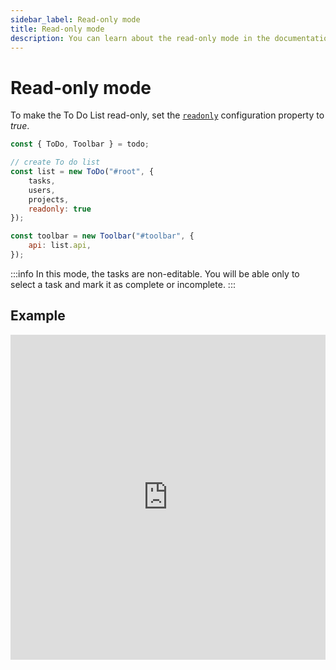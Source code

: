 ```yaml
---
sidebar_label: Read-only mode
title: Read-only mode
description: You can learn about the read-only mode in the documentation of the DHTMLX JavaScript To Do List library. Browse developer guides and API reference, try out code examples and live demos, and download a free 30-day evaluation version of DHTMLX To Do List.
---
```


# Read-only mode

To make the To Do List read-only, set the [`readonly`](../../api/configs/readonly_config/) configuration property to *true*.

~~~js {8}
const { ToDo, Toolbar } = todo;

// create To do list
const list = new ToDo("#root", {
    tasks,
    users,
    projects,
    readonly: true
});

const toolbar = new Toolbar("#toolbar", {
    api: list.api,
});
~~~

:::info
In this mode, the tasks are non-editable. You will be able only to select a task and mark it as complete or incomplete.
:::

## Example

<iframe src="https://snippet.dhtmlx.com/ru1q1p7y?mode=result" frameborder="0" class="snippet_iframe" width="100%" height="520"></iframe>